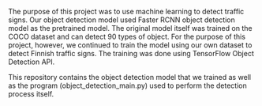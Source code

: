 The purpose of this project was to use machine learning to detect traffic signs. Our object detection model used Faster RCNN object detection model as the pretrained model. The original model itself was trained on the COCO dataset and can detect 90 types of object. For the purpose of this project, however, we continued to train the model using our own dataset to detect Finnish traffic signs. The training was done using TensorFlow Object Detection API.

This repository contains the object detection model that we trained as well as the program (object_detection_main.py) used to perform the detection process itself.
